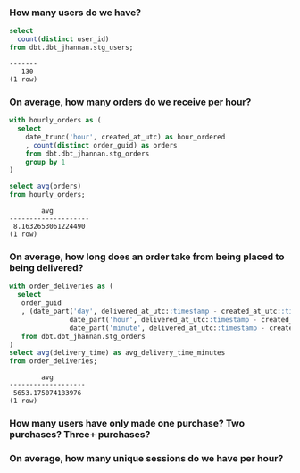 ### How many users do we have? 
```sql
select 
  count(distinct user_id) 
from dbt.dbt_jhannan.stg_users;
```
```
-------
   130
(1 row)
```
### On average, how many orders do we receive per hour?
```sql
with hourly_orders as (
  select
    date_trunc('hour', created_at_utc) as hour_ordered
    , count(distinct order_guid) as orders
    from dbt.dbt_jhannan.stg_orders
    group by 1
)

select avg(orders)
from hourly_orders;
```
```
        avg         
--------------------
 8.1632653061224490
(1 row)
```
### On average, how long does an order take from being placed to being delivered?
```sql
with order_deliveries as (
  select
   order_guid
   , (date_part('day', delivered_at_utc::timestamp - created_at_utc::timestamp) * 24 + 
               date_part('hour', delivered_at_utc::timestamp - created_at_utc::timestamp)) * 60 +
               date_part('minute', delivered_at_utc::timestamp - created_at_utc::timestamp) as delivery_time
   from dbt.dbt_jhannan.stg_orders
)
select avg(delivery_time) as avg_delivery_time_minutes
from order_deliveries;
```
```
        avg        
-------------------
 5653.175074183976
(1 row)
```
### How many users have only made one purchase? Two purchases? Three+ purchases? 
### On average, how many unique sessions do we have per hour?
